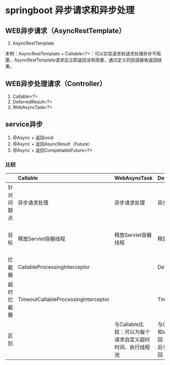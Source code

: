 # springboot 异步请求和异步处理

## WEB异步请求（AsyncRestTemplate）
1. AsyncRestTemplate

本例：AsyncRestTemplate + Callable<?>：可以实现请求和请求处理异步不阻塞，AsyncRestTemplate请求后立即返回没有阻塞，通过定义的回调接收返回结果。
## WEB异步处理请求（Controller）
1. Callable<?>
2. DeferredResult<?>
3. WebAsyncTask<?>
## service异步
1. @Async + 返回void
2. @Async + 返回AsyncResult<?>（Future<?>）
3. @Async + 返回CompletableFuture<?>

### 比较
| | Callable | WebAsyncTask | DeferredResult | Async |
| :---- | :---- | :---- | :---- | :---- |
| 针对问题点 | 异步请求处理 | 异步请求处理 | 异步请求处理 | 异步方法 |
| 目标 | 释放Servlet容器线程 | 释放Servlet容器线程 | 释放Servlet容器线程 | 服务线程内多线程执行 |
| 拦截器 | CallableProcessingInterceptor | | DeferredResultProcessingInterceptor |
| 超时拦截器 | TimeoutCallableProcessingInterceptor | | TimeoutDeferredResultProcessingInterceptor | 
| 区别 | | 与Callable比较：可以为每个请求自定义超时时间、执行线程池| 与Callable和WebAsyncTask的比较：Callable和WebAsyncTask由spring自行set返回值及返回；而DeferredResult是在自定义线程执行，然后手动DeferredResult.setResult()触发请求返回 ||




